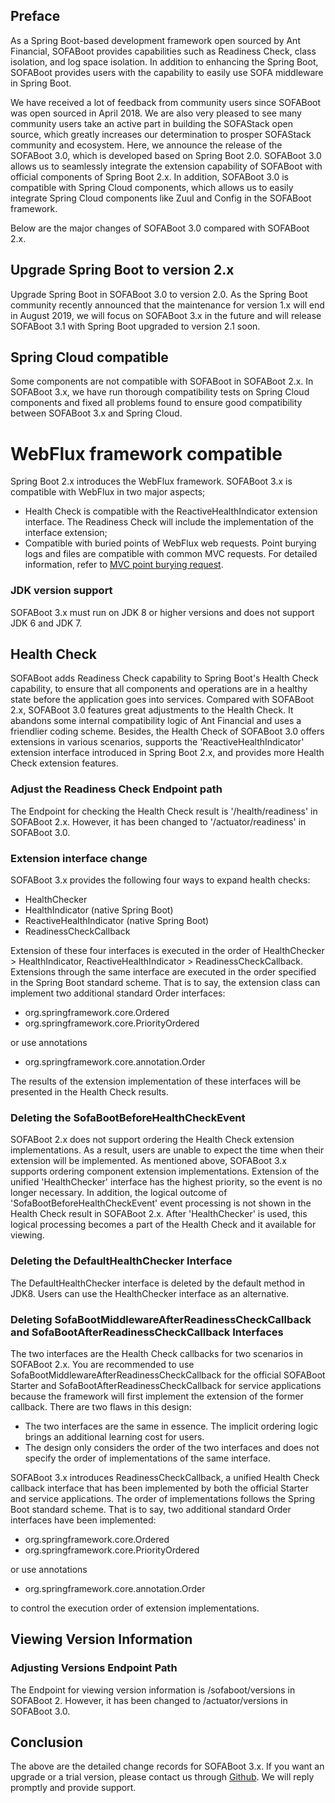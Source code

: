 ﻿## Preface 
As a Spring Boot-based development framework open sourced by Ant Financial, SOFABoot provides capabilities such as Readiness Check, class isolation, and log space isolation. In addition to enhancing the Spring Boot, SOFABoot provides users with the capability to easily use SOFA middleware in Spring Boot.

We have received a lot of feedback from community users since SOFABoot was open sourced in April 2018. We are also very pleased to see many community users take an active part in building the SOFAStack open source, which greatly increases our determination to prosper SOFAStack community and ecosystem. Here, we announce the release of the SOFABoot 3.0, which is developed based on Spring Boot 2.0. SOFABoot 3.0 allows us to seamlessly integrate the extension capability of SOFABoot with official components of Spring Boot 2.x. In addition, SOFABoot 3.0 is compatible with Spring Cloud components, which allows us to easily integrate Spring Cloud components like Zuul and Config in the SOFABoot framework.

Below are the major changes of SOFABoot 3.0 compared with SOFABoot 2.x.

## Upgrade Spring Boot to version 2.x
Upgrade Spring Boot in SOFABoot 3.0 to version 2.0. As the Spring Boot community recently announced that the maintenance for version 1.x will end in August 2019, we will focus on SOFABoot 3.x in the future and will release SOFABoot 3.1 with Spring Boot upgraded to version 2.1 soon.

## Spring Cloud compatible
Some components are not compatible with SOFABoot in SOFABoot 2.x. In SOFABoot 3.x, we have run thorough compatibility tests on Spring Cloud components and fixed all problems found to ensure good compatibility between SOFABoot 3.x and Spring Cloud.

# WebFlux framework compatible
Spring Boot 2.x introduces the WebFlux framework. SOFABoot 3.x is compatible with WebFlux in two major aspects;
+ Health Check is compatible with the ReactiveHealthIndicator extension interface. The Readiness Check will include the implementation of the interface extension;
+ Compatible with buried points of WebFlux web requests. Point burying logs and files are compatible with common MVC requests. For detailed information, refer to [MVC point burying request](http://www.sofastack.tech/sofa-tracer/docs/Usage_Of_MVC).

### JDK version support
SOFABoot 3.x must run on JDK 8 or higher versions and does not support JDK 6 and JDK 7.

## Health Check
SOFABoot adds Readiness Check capability to Spring Boot's Health Check capability, to ensure that all components and operations are in a healthy state before the application goes into services. Compared with SOFABoot 2.x, SOFABoot 3.0 features great adjustments to the Health Check. It abandons some internal compatibility logic of Ant Financial and uses a friendlier coding scheme. Besides, the Health Check of SOFABoot 3.0 offers extensions in various scenarios, supports the 'ReactiveHealthIndicator' extension interface introduced in Spring Boot 2.x, and provides more Health Check extension features.

### Adjust the Readiness Check Endpoint path
The Endpoint for checking the Health Check result is '/health/readiness' in SOFABoot 2.x. However, it has been changed to '/actuator/readiness' in SOFABoot 3.0.

### Extension interface change
SOFABoot 3.x provides the following four ways to expand health checks:
+ HealthChecker
+ HealthIndicator (native Spring Boot)
+ ReactiveHealthIndicator (native Spring Boot)
+ ReadinessCheckCallback

Extension of these four interfaces is executed in the order of HealthChecker > HealthIndicator, ReactiveHealthIndicator > ReadinessCheckCallback. Extensions through the same interface are executed in the order specified in the Spring Boot standard scheme. That is to say, the extension class can implement two additional standard Order interfaces:

+ org.springframework.core.Ordered
+ org.springframework.core.PriorityOrdered

or use annotations

+ org.springframework.core.annotation.Order

The results of the extension implementation of these interfaces will be presented in the Health Check results.

### Deleting the SofaBootBeforeHealthCheckEvent
SOFABoot 2.x does not support ordering the Health Check extension implementations. As a result, users are unable to expect the time when their extension will be implemented. As mentioned above, SOFABoot 3.x supports ordering component extension implementations. Extension of the unified 'HealthChecker' interface has the highest priority, so the event is no longer necessary. In addition, the logical outcome of 'SofaBootBeforeHealthCheckEvent' event processing is not shown in the Health Check result in SOFABoot 2.x. After 'HealthChecker' is used, this logical processing becomes a part of the Health Check and it available for viewing.

### Deleting the DefaultHealthChecker Interface
The DefaultHealthChecker interface is deleted by the default method in JDK8. Users can use the HealthChecker interface as an alternative.

### Deleting SofaBootMiddlewareAfterReadinessCheckCallback and SofaBootAfterReadinessCheckCallback Interfaces
The two interfaces are the Health Check callbacks for two scenarios in SOFABoot 2.x. You are recommended to use SofaBootMiddlewareAfterReadinessCheckCallback for the official SOFABoot Starter and SofaBootAfterReadinessCheckCallback for service applications because the framework will first implement the extension of the former callback. There are two flaws in this design:
+ The two interfaces are the same in essence. The implicit ordering logic brings an additional learning cost for users.
+ The design only considers the order of the two interfaces and does not specify the order of implementations of the same interface.

SOFABoot 3.x introduces ReadinessCheckCallback, a unified Health Check callback interface that has been implemented by both the official Starter and service applications. The order of implementations follows the Spring Boot standard scheme. That is to say, two additional standard Order interfaces have been implemented:

+ org.springframework.core.Ordered
+ org.springframework.core.PriorityOrdered

or use annotations

+ org.springframework.core.annotation.Order

to control the execution order of extension implementations.
## Viewing Version Information
### Adjusting Versions Endpoint Path
The Endpoint for viewing version information is /sofaboot/versions in SOFABoot 2. However, it has been changed to /actuator/versions in SOFABoot 3.0.

## Conclusion
The above are the detailed change records for SOFABoot 3.x. If you want an upgrade or a trial version, please contact us through [Github](https://github.com/alipay/sofa-boot). We will reply promptly and provide support.

